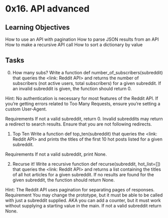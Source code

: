 # 0x16. API advanced
## Learning Objectives
How to use an API with pagination
How to parse JSON results from an API
How to make a recursive API call
How to sort a dictionary by value

## Tasks
0. How many subs?
Write a function def number_of_subscribers(subreddit) that queries the <link: Reddit API> and returns the number of subscribers (not active users, total subscribers) for a given subreddit. If an invalid subreddit is given, the function should return 0.

Hint: No authentication is necessary for most features of the Reddit API. If you’re getting errors related to Too Many Requests, ensure you’re setting a custom User-Agent.

Requirements
If not a valid subreddit, return 0. Invalid subreddits may return a redirect to search results. Ensure that you are not following redirects.

1. Top Ten
Write a function def top_ten(subreddit) that queries the <link: Reddit API> and prints the titles of the first 10 hot posts listed for a given subreddit.

Requirements
If not a valid subreddit, print None.

2. Recurse it!
Write a recursive function def recurse(subreddit, hot_list=[]) that queries the <link: Reddit API> and returns a list containing the titles of all hot articles for a given subreddit. If no results are found for the given subreddit, the function should return None.

Hint: The Reddit API uses pagination for separating pages of responses.
Requirement 
You may change the prototype, but it must be able to be called with just a subreddit supplied. AKA you can add a counter, but it must work without supplying a starting value in the main.
If not a valid subreddit return None.
